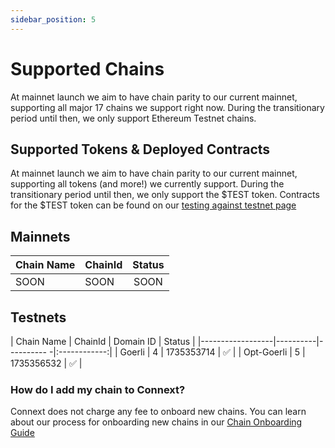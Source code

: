 ```yaml
---
sidebar_position: 5
---
```


# Supported Chains

At mainnet launch we aim to have chain parity to our current mainnet, supporting all major 17 chains we support right now. 
During the transitionary period until then, we only support Ethereum Testnet chains.

## Supported Tokens & Deployed Contracts

At mainnet launch we aim to have chain parity to our current mainnet, supporting all tokens (and more!) we currently support.
During the transitionary period until then, we only support the $TEST token. Contracts for the $TEST token can be found on our [testing against testnet page](../developers/testing-against-testnet)


## Mainnets

| Chain Name          | ChainId  |   Status  |
|---------------------|----------|:---------:|
|        SOON         |   SOON   |    SOON   |

## Testnets

| Chain Name       | ChainId  | Domain ID  |    Status    |
|------------------|----------|---------- -|:------------:|
|      Goerli      |     4    | 1735353714 |      ✅      |
|    Opt-Goerli    |     5    | 1735356532 |      ✅      |

### How do I add my chain to Connext?

Connext does not charge any fee to onboard new chains.
You can learn about our process for onboarding new chains in our [Chain Onboarding Guide](https://www.notion.so/connext/How-can-Connext-Bridge-add-my-Chain-fa8b43cac720467a88b5c94f81804091)

